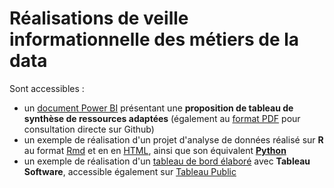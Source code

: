 # Réalisations de veille informationnelle des métiers de la data

Sont accessibles :
- un [document Power BI](https://github.com/Thierry-Monjo/Portfolio_data_analyst_bi/blob/main/Veille_informationnelle_metiers_data/Veille_informationnelle_metiers_data.pbix) présentant une **proposition de tableau de synthèse de ressources adaptées** (également au [format PDF](https://github.com/Thierry-Monjo/Portfolio_data_analyst_bi/blob/main/Veille_informationnelle_metiers_data/Veille_informationnelle_metiers_data.pdf) pour consultation directe sur Github)
- un exemple de réalisation d'un projet d'analyse de données réalisé sur **R** au format [Rmd](https://github.com/Thierry-Monjo/Portfolio_data_analyst_bi/blob/main/Veille_informationnelle_metiers_data/R_notebook_P6_OC_DA.Rmd) et en en [HTML](https://github.com/Thierry-Monjo/Portfolio_data_analyst_bi/blob/main/Veille_informationnelle_metiers_data/R_notebook_P6_OC_DA.html), ainsi que son équivalent [**Python**](https://github.com/Thierry-Monjo/Portfolio_data_analyst_bi/blob/main/Veille_informationnelle_metiers_data/Python_notebook_P6_OC_DA.ipynb)
- un exemple de réalisation d'un [tableau de bord élaboré](https://github.com/Thierry-Monjo/Portfolio_data_analyst_bi/blob/main/Veille_informationnelle_metiers_data/Tableau_viz_P8_OC_DA.pdf) avec **Tableau Software**, accessible également sur [Tableau Public](https://public.tableau.com/app/profile/thierry.monjo/viz/DWFA_etude_TM/Prsentation)
